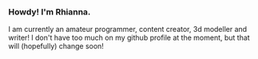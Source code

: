 ### Howdy! I'm Rhianna.

I am currently an amateur programmer, content creator, 3d modeller and writer!
I don't have too much on my github profile at the moment, but that will (hopefully) change soon!
